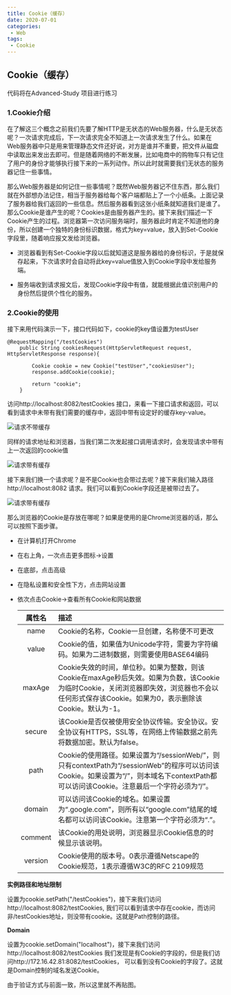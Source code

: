 ```yaml
---
title: Cookie（缓存）
date: 2020-07-01
categories:
 - Web
tags:
 - Cookie
---
```



## Cookie（缓存）

代码将在Advanced-Study 项目进行练习

### 1.Cookie介绍

在了解这三个概念之前我们先要了解HTTP是无状态的Web服务器，什么是无状态呢？一次请求完成后，下一次请求完全不知道上一次请求发生了什么。如果在Web服务器中只是用来管理静态文件还好说，对方是谁并不重要，把文件从磁盘中读取出来发出去即可。但是随着网络的不断发展，比如电商中的购物车只有记住了用户的身份才能够执行接下来的一系列动作。所以此时就需要我们无状态的服务器记住一些事情。

那么Web服务器是如何记住一些事情呢？既然Web服务器记不住东西，那么我们就在外部想办法记住，相当于服务器给每个客户端都贴上了一个小纸条。上面记录了服务器给我们返回的一些信息。然后服务器看到这张小纸条就知道我们是谁了。那么Cookie是谁产生的呢？Cookies是由服务器产生的。接下来我们描述一下Cookie产生的过程。浏览器第一次访问服务端时，服务器此时肯定不知道他的身份，所以创建一个独特的身份标识数据，格式为key=value，放入到Set-Cookie字段里，随着响应报文发给浏览器。

- 浏览器看到有Set-Cookie字段以后就知道这是服务器给的身份标识，于是就保存起来，下次请求时会自动将此key=value值放入到Cookie字段中发给服务端。

- 服务端收到请求报文后，发现Cookie字段中有值，就能根据此值识别用户的身份然后提供个性化的服务。

### 2.Cookie的使用
   接下来用代码演示一下，接口代码如下，cookie的key值设置为testUser
````
@RequestMapping("/testCookies")
    public String cookiesRequest(HttpServletRequest request, HttpServletResponse response){

        Cookie cookie = new Cookie("testUser","cookiesUser");
        response.addCookie(cookie);

        return "cookie";
    }
````
   访问http://localhost:8082/testCookies 接口，来看一下接口请求和返回，可以看到请求中未带有我们需要的缓存中，返回中带有设定好的缓存key-value。

![请求不带缓存](/Cookie/cookie01.png)

   同样的请求地址和浏览器，当我们第二次发起接口调用请求时，会发现请求中带有上一次返回的cookie值

![请求带有缓存](/Cookie/cookie02.png)

   接下来我们换一个请求呢？是不是Cookie也会带过去呢？接下来我们输入路径http://localhost:8082 请求。我们可以看到Cookie字段还是被带过去了。

![请求带有缓存](/Cookie/cookie03.png)

   那么浏览器的Cookie是存放在哪呢？如果是使用的是Chrome浏览器的话，那么可以按照下面步骤。

- 在计算机打开Chrome

- 在右上角，一次点击更多图标->设置

- 在底部，点击高级

- 在隐私设置和安全性下方，点击网站设置

- 依次点击Cookie->查看所有Cookie和网站数据



  | 属性名 | 描述 |
  | :---: | :---- |
  | name | Cookie的名称，Cookie一旦创建，名称便不可更改 |
  | value | Cookie的值，如果值为Unicode字符，需要为字符编码。如果为二进制数据，则需要使用BASE64编码 |
  | maxAge | Cookie失效的时间，单位秒。如果为整数，则该Cookie在maxAge秒后失效。如果为负数，该Cookie为临时Cookie，关闭浏览器即失效，浏览器也不会以任何形式保存该Cookie。如果为0，表示删除该Cookie。默认为-1。 |
  | secure | 该Cookie是否仅被使用安全协议传输。安全协议。安全协议有HTTPS，SSL等，在网络上传输数据之前先将数据加密。默认为false。 |
  | path | Cookie的使用路径。如果设置为“/sessionWeb/”，则只有contextPath为“/sessionWeb”的程序可以访问该Cookie。如果设置为“/”，则本域名下contextPath都可以访问该Cookie。注意最后一个字符必须为“/”。 |
  | domain | 可以访问该Cookie的域名。如果设置为“.google.com”，则所有以“google.com”结尾的域名都可以访问该Cookie。注意第一个字符必须为“.”。 |
  | comment | 该Cookie的用处说明，浏览器显示Cookie信息的时候显示该说明。 |
  | version | Cookie使用的版本号。0表示遵循Netscape的Cookie规范，1表示遵循W3C的RFC 2109规范 |

**实例路径和地址限制**

设置为cookie.setPath("/testCookies")，接下来我们访问http://localhost:8082/testCookies,
我们可以看到请求中存在cookie，而访问非/testCookies地址，则没带有cookie。这就是Path控制的路径。

**Domain**

设置为cookie.setDomain("localhost")，接下来我们访问http://localhost:8082/testCookies
我们发现是有Cookie的字段的，但是我们访问http://172.16.42.81:8082/testCookies，
可以看到没有Cookie的字段了。这就是Domain控制的域名发送Cookie。

由于验证方式与前面一致，所以这里就不再贴图。
